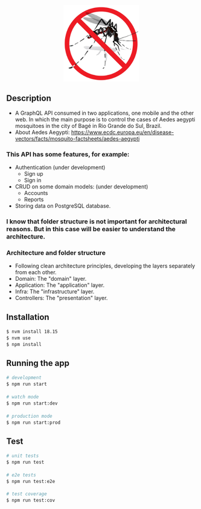 <p align="center">
 <img src="./aedes-aegypti.png" width="200" alt="Aedes aegypti Logo"/>
</p>

## Description

- A GraphQL API consumed in two applications, one mobile and the other web. In which the main purpose is to control the cases of Aedes aegypti mosquitoes in the city of Bagé in Rio Grande do Sul, Brazil.
- About Aedes Aegypti: https://www.ecdc.europa.eu/en/disease-vectors/facts/mosquito-factsheets/aedes-aegypti

### This API has some features, for example:

- Authentication (under development)
  - Sign up
  - Sign in
- CRUD on some domain models: (under development)
  - Accounts
  - Reports
- Storing data on PostgreSQL database.

### I know that folder structure is not important for architectural reasons. But in this case will be easier to understand the architecture.

### Architecture and folder structure
- Following clean architecture principles, developing the layers separately from each other.
- Domain: The "domain" layer.
- Application: The "application" layer.
- Infra: The "infrastructure" layer.
- Controllers: The "presentation" layer.

## Installation

```bash
$ nvm install 18.15
$ nvm use
$ npm install
```

## Running the app

```bash
# development
$ npm run start

# watch mode
$ npm run start:dev

# production mode
$ npm run start:prod
```

## Test

```bash
# unit tests
$ npm run test

# e2e tests
$ npm run test:e2e

# test coverage
$ npm run test:cov
```

